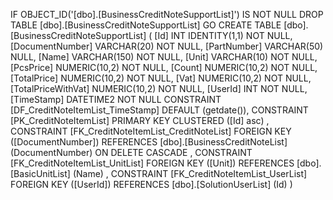 ﻿
 IF OBJECT_ID('[dbo].[BusinessCreditNoteSupportList]') IS NOT NULL 
 DROP TABLE [dbo].[BusinessCreditNoteSupportList] 
 GO
 CREATE TABLE [dbo].[BusinessCreditNoteSupportList] ( 
 [Id]                 INT              IDENTITY(1,1)          NOT NULL,
 [DocumentNumber]     VARCHAR(20)                             NOT NULL,
 [PartNumber]         VARCHAR(50)                                 NULL,
 [Name]               VARCHAR(150)                            NOT NULL,
 [Unit]               VARCHAR(10)                             NOT NULL,
 [PcsPrice]           NUMERIC(10,2)                           NOT NULL,
 [Count]              NUMERIC(10,2)                           NOT NULL,
 [TotalPrice]         NUMERIC(10,2)                           NOT NULL,
 [Vat]                NUMERIC(10,2)                           NOT NULL,
 [TotalPriceWithVat]  NUMERIC(10,2)                           NOT NULL,
 [UserId]             INT                                     NOT NULL,
 [TimeStamp]          DATETIME2                               NOT NULL  CONSTRAINT [DF_CreditNoteItemList_TimeStamp] DEFAULT (getdate()),
 CONSTRAINT   [PK_CreditNoteItemList]  PRIMARY KEY CLUSTERED    ([Id] asc) ,
 CONSTRAINT [FK_CreditNoteItemList_CreditNoteList] FOREIGN KEY ([DocumentNumber]) REFERENCES [dbo].[BusinessCreditNoteList] (DocumentNumber)  ON DELETE CASCADE ,
 CONSTRAINT [FK_CreditNoteItemList_UnitList] FOREIGN KEY ([Unit]) REFERENCES [dbo].[BasicUnitList] (Name) ,
 CONSTRAINT [FK_CreditNoteItemList_UserList] FOREIGN KEY ([UserId]) REFERENCES [dbo].[SolutionUserList] (Id) )
 
 